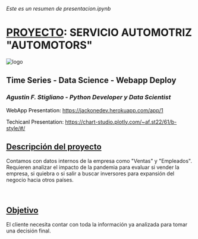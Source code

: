 <i>Este es un resumen de presentacion.ipynb</i>

# <u>PROYECTO</u>: SERVICIO AUTOMOTRIZ **"AUTOMOTORS"**

![logo](https://user-images.githubusercontent.com/113382260/193469015-485cc23c-faef-4897-8617-2a5ee17470d7.png)

## Time Series - Data Science - Webapp Deploy
### <i>Agustin F. Stigliano - Python Developer y Data Scientist</i>

<div>
    <p style="color:black;">WebApp Presentation: <a href="https://jackonedev.herokuapp.com/app/1">https://jackonedev.herokuapp.com/app/1</a></p>
    <p style="color:black;">Techicanl Presentation: <a href="https://chart-studio.plotly.com/~af.st22/61/b-style/#/">https://chart-studio.plotly.com/~af.st22/61/b-style/#/</a></p>
</div>

## <u>Descripción del proyecto</u>
Contamos con datos internos de la empresa como "Ventas" y "Empleados".<br />
Requieren analizar el impacto de la pandemia para evaluar si vender la empresa, si quiebra o si salir a buscar inversores para expansión del negocio hacia otros países.

<br />

## <u>Objetivo</u>
El cliente necesita contar con toda la información ya analizada para tomar una decisión final.
